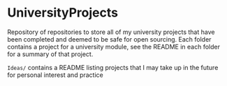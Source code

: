 # UniversityProjects

Repository of repositories to store all of my university projects that have been completed and deemed to be safe for open sourcing.
Each folder contains a project for a university module, see the README in each folder for a summary of that project.

`Ideas/` contains a README listing projects that I may take up in the future for personal interest and practice
